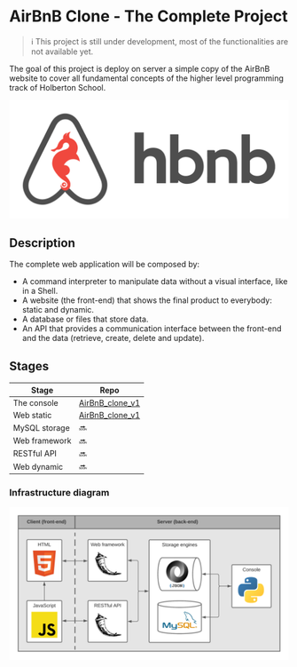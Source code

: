 #  AirBnB Clone - The Complete Project

> :information_source: This project is still under development, most of the functionalities are not available yet.  

The goal of this project is deploy on server a simple copy of the AirBnB website to cover all fundamental concepts of the higher level programming track of Holberton School.  

<div align=center>  
    <img  
    style="text-align:center"  
    src="https://github.com/coding-max/holberton-airbnb_clone/blob/main/assets/hbnb.png"
    alt="holbertonbnb"/>  
</div>

## Description

The complete web application will be composed by:  
- A command interpreter to manipulate data without a visual interface, like in a Shell.  
- A website (the front-end) that shows the final product to everybody: static and dynamic.  
- A database or files that store data.  
- An API that provides a communication interface between the front-end and the data (retrieve, create, delete and update).  

## Stages

|Stage	 		|Repo 																|  
|---------------|-------------------------------------------------------------------|  
|The console 	|[AirBnB_clone_v1](https://github.com/coding-max/AirBnB_clone)		|  
|Web static		|[AirBnB_clone_v1](https://github.com/coding-max/AirBnB_clone)		|  
|MySQL storage	|:soon:																|  
|Web framework	|:soon:																|  
|RESTful API	|:soon:																|  
|Web dynamic	|:soon:																|  


### Infrastructure diagram
<div align=center>  
    <img  
    style="text-align:center"  
    src="https://github.com/coding-max/holberton-airbnb_clone/blob/main/assets/infrastructure_diagram.png"   
    alt="infrastructure diagram"/>  
</div>
